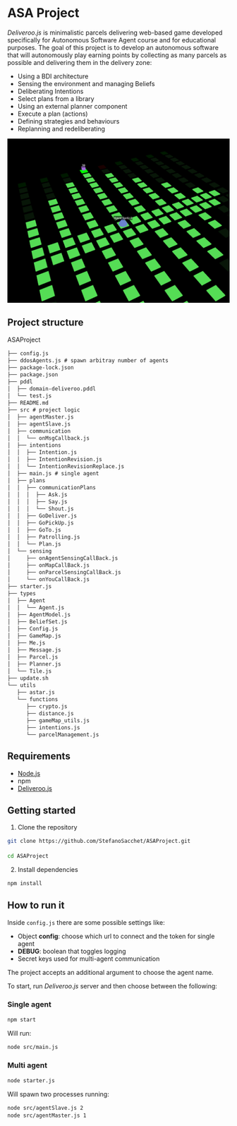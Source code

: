 # ASA Project

*Deliveroo.js* is minimalistic parcels delivering web-based game developed specifically for Autonomous Software Agent course and for educational purposes. The goal of this project is to develop an autonomous software that will autonomously play earning points by collecting as many parcels as possible and delivering them in the delivery zone:
* Using a BDI architecture
* Sensing the environment and managing Beliefs
* Deliberating Intentions 
* Select plans from a library
* Using an external planner component
* Execute a plan (actions)
* Defining strategies and behaviours
* Replanning and redeliberating

![intro image](intro_image.png)

## Project structure

ASAProject
```
├── config.js
├── ddosAgents.js # spawn arbitray number of agents
├── package-lock.json
├── package.json
├── pddl
│  ├── domain-deliveroo.pddl
│  └── test.js
├── README.md
├── src # project logic
│  ├── agentMaster.js
│  ├── agentSlave.js
│  ├── communication
│  │  └── onMsgCallback.js
│  ├── intentions
│  │  ├── Intention.js
│  │  ├── IntentionRevision.js
│  │  └── IntentionRevisionReplace.js
│  ├── main.js # single agent
│  ├── plans
│  │  ├── communicationPlans
│  │  │  ├── Ask.js
│  │  │  ├── Say.js
│  │  │  └── Shout.js
│  │  ├── GoDeliver.js
│  │  ├── GoPickUp.js
│  │  ├── GoTo.js
│  │  ├── Patrolling.js
│  │  └── Plan.js
│  └── sensing
│     ├── onAgentSensingCallBack.js
│     ├── onMapCallBack.js
│     ├── onParcelSensingCallBack.js
│     └── onYouCallBack.js
├── starter.js
├── types
│  ├── Agent
│  │  └── Agent.js
│  ├── AgentModel.js
│  ├── BeliefSet.js
│  ├── Config.js
│  ├── GameMap.js
│  ├── Me.js
│  ├── Message.js
│  ├── Parcel.js
│  ├── Planner.js
│  └── Tile.js
├── update.sh
└── utils
   ├── astar.js
   └── functions
      ├── crypto.js
      ├── distance.js
      ├── gameMap_utils.js
      ├── intentions.js
      └── parcelManagement.js
```

## Requirements

* [Node.js](https://nodejs.org/en)
* npm
* [Deliveroo.js](https://github.com/unitn-ASA/Deliveroo.js)

## Getting started

1. Clone the repository
```sh
git clone https://github.com/StefanoSacchet/ASAProject.git

cd ASAProject
```

2. Install dependencies
```sh
npm install
```

## How to run it

Inside `config.js` there are some possible settings like:
* Object **config**: choose which url to connect and the token for single agent
* **DEBUG**: boolean that toggles logging
* Secret keys used for multi-agent communication

The project accepts an additional argument to choose the agent name.

To start, run *Deliveroo.js* server and then choose between the following:

### Single agent
```sh
npm start
```
Will run:
```sh
node src/main.js
```

### Multi agent
```sh
node starter.js
```

Will spawn two processes running:
```sh
node src/agentSlave.js 2 
node src/agentMaster.js 1
```
